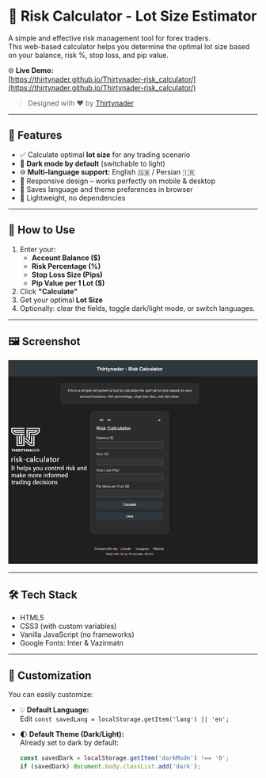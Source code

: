 # 🧮 Risk Calculator - Lot Size Estimator

A simple and effective risk management tool for forex traders.  
This web-based calculator helps you determine the optimal lot size based on your balance, risk %, stop loss, and pip value.

🌐 **Live Demo:**  
[https://thirtynader.github.io/Thirtynader-risk_calculator/](https://thirtynader.github.io/Thirtynader-risk_calculator/)

> Designed with ❤️ by [Thirtynader](https://www.1hesekhob.com/pages/Thirtynader/)

---

## 📌 Features

- ✅ Calculate optimal **lot size** for any trading scenario
- 🌙 **Dark mode by default** (switchable to light)
- 🌐 **Multi-language support:** English 🇬🇧 / Persian 🇮🇷
- 📱 Responsive design – works perfectly on mobile & desktop
- 💾 Saves language and theme preferences in browser
- 🎯 Lightweight, no dependencies

---

## 🚀 How to Use

1. Enter your:
   - **Account Balance ($)**
   - **Risk Percentage (%)**
   - **Stop Loss Size (Pips)**
   - **Pip Value per 1 Lot ($)**
2. Click **"Calculate"**
3. Get your optimal **Lot Size**
4. Optionally: clear the fields, toggle dark/light mode, or switch languages.

---

## 🖼️ Screenshot

![Risk Calculator Screenshot](./screenshot.png)

---

## 🛠️ Tech Stack

- HTML5
- CSS3 (with custom variables)
- Vanilla JavaScript (no frameworks)
- Google Fonts: Inter & Vazirmatn

---

## 🔧 Customization

You can easily customize:

- 💡 **Default Language:**  
  Edit `const savedLang = localStorage.getItem('lang') || 'en';`

- 🌓 **Default Theme (Dark/Light):**  
  Already set to dark by default:
  ```javascript
  const savedDark = localStorage.getItem('darkMode') !== '0';
  if (savedDark) document.body.classList.add('dark');

